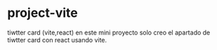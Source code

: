 # project-vite
tiwtter card (vite,react)
en este mini proyecto solo creo el apartado de tiwtter card con react usando vite.

